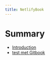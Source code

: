 ```yaml
---
title: NetlifyBook
---
```


# Summary

- [Introduction](README.md)
- [test met Gitbook](https://app.gitbook.com/@paulo-moekotte/s/datageletterdheid/~/drafts/-MbNuidZ-2kgAF6l7to2/)
